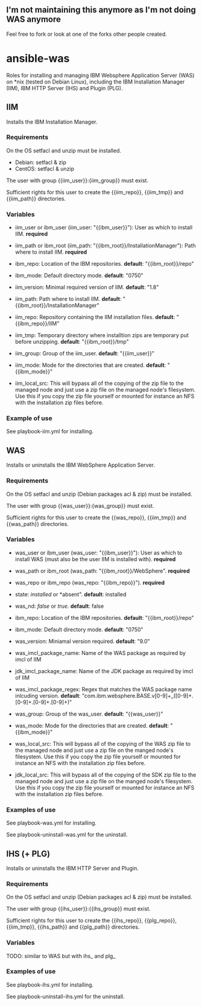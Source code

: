 ## I'm not maintaining this anymore as I'm not doing WAS anymore
Feel free to fork or look at one of the forks other people created.

# ansible-was

Roles for installing and managing IBM Websphere Application Server (WAS) on
*nix (tested on Debian Linux), including the IBM Installation Manager (IIM),
IBM HTTP Server (IHS) and Plugin (PLG).

## IIM

Installs the IBM Installation Manager.

### Requirements

On the OS setfacl and unzip must be installed.
- Debian: setfacl & zip
- CentOS: setfacl & unzip

The user with group {{iim_user}}:{iim_group}} must exist.

Sufficient rights for this user to create the {{iim_repo}}, {{iim_tmp}} and {{iim_path}} directories.

### Variables

- iim_user or ibm_user (iim_user: "{{ibm_user}}"): User as which to install IIM. **required**
- iim_path or ibm_root (iim_path: "{{ibm_root}}/InstallationManager"): Path where to install IIM. **required**

- ibm_repo: Location of the IBM repositories. **default**: "{{ibm_root}}/repo"
- ibm_mode: Default directory mode. **default**: "0750"
- iim_version: Minimal required version of IIM. **default**: "1.8"
- iim_path: Path where to install IIM. **default**: "{{ibm_root}}/InstallationManager"
- iim_repo: Repository containing the IIM installation files. **default**: "{{ibm_repo}}/IIM"
- iim_tmp: Temporary directory where installtion zips are temporary put before unzipping. **default**: "{{ibm_root}}/tmp"
- iim_group: Group of the iim_user. **default**: "{{iim_user}}"
- iim_mode: Mode for the directories that are created. **default**: "{{ibm_mode}}"

- iim_local_src: This will bypass all of the copying of the zip file to the
  managed node and just use a zip file on the managed node's filesystem. Use
  this if you copy the zip file yourself or mounted for instance an NFS with
  the installation zip files before.

### Example of use

See playbook-iim.yml for installing.

## WAS

Installs or uninstalls the IBM WebSphere Application Server.

### Requirements

On the OS setfacl and unzip (Debian packages acl & zip) must be installed.

The user with group {{was_user}}:{was_group}} must exist.

Sufficient rights for this user to create the {{was_repo}}, {{iim_tmp}}
and {{was_path}} directories.

### Variables

- was_user or ibm_user (was_user: "{{ibm_user}}"): User as which to install WAS
  (must also be the user IIM is installed with). **required**
- was_path  or ibm_root (was_path: "{{ibm_root}}/WebSphere". **required**
- was_repo or ibm_repo (was_repo: "{{ibm_repo}}"). **required**

- state: *installed* or *absent". **default**: installed
- was_nd: *false* or *true*. **default**: false
- ibm_repo: Location of the IBM repositories. **default**: "{{ibm_root}}/repo"
- ibm_mode: Default directory mode. **default**: "0750"
- was_version: Miniamal version required. **default**: "9.0"
- was_imcl_package_name: Name of the WAS package as required by imcl of IIM
- jdk_imcl_package_name: Name of the JDK package as required by imcl of IIM
- was_imcl_package_regex: Regex that matches the WAS package name inlcuding
  version. **default**:
  "com.ibm.websphere.BASE.v[0-9]+_([0-9]+.[0-9]+.[0-9]+.[0-9]+)"
- was_group: Group of the was_user. **default**: "{{was_user}}"
- was_mode: Mode for the directories that are created. **default**:
  "{{ibm_mode}}"

- was_local_src: This will bypass all of the copying of the WAS zip file to the
  managed node and just use a zip file on the manged node's filesystem. Use
  this if you copy the zip file yourself or mounted for instance an NFS with
  the installation zip files before.
- jdk_local_src: This will bypass all of the copying of the SDK zip file to the
  managed node and just use a zip file on the manged node's filesystem. Use
  this if you copy the zip file yourself or mounted for instance an NFS with
  the installation zip files before.

### Examples of use

See playbook-was.yml for installing.

See playbook-uninstall-was.yml for the uninstall.

## IHS (+ PLG)

Installs or uninstalls the IBM HTTP Server and Plugin.

### Requirements

On the OS setfacl and unzip (Debian packages acl & zip) must be installed.

The user with group {{ihs_user}}:{{ihs_group}} must exist.

Sufficient rights for this user to create the {{ihs_repo}}, {{plg_repo}},
{{iim_tmp}}, {{ihs_path}} and {{plg_path}} directories.

### Variables

TODO: similar to WAS but with ihs_ and plg_

### Examples of use

See playbook-ihs.yml for installing.

See playbook-uninstall-ihs.yml for the uninstall.
